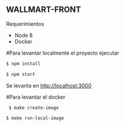 ## WALLMART-FRONT

Requerimientos

- Node 8
- Docker 

#Para levantar localmente el proyecto ejecutar

 ```sh
 $ npm install
 ```

 ```sh
 $ npm start
 ```
Se levanta en [http://localhost:3000](http://localhost:3000)

#Para levantar el docker

```sh
 $ make create-image
 ```

 ```sh
 $ make run-local-image
 ```

